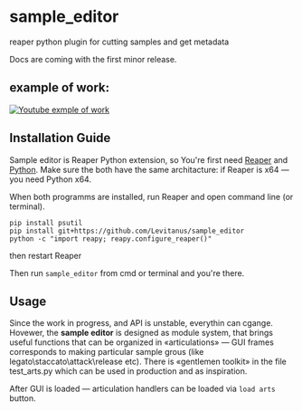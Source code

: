 # sample_editor
reaper python plugin for cutting samples and get metadata


Docs are coming with the first minor release.

## example of work:

[![Youtube exmple of work](http://img.youtube.com/vi/b96FaK4dTUc/0.jpg)](http://www.youtube.com/watch?v=b96FaK4dTUc "Video Title")

## Installation Guide

Sample editor is Reaper Python extension, so You're first need [Reaper](reaper.fm/) and [Python](python.org). Make sure the both have the same architacture: if Reaper is x64 — you need Python x64.

When both programms are installed, run Reaper and open command line (or terminal).

```
pip install psutil 
pip install git+https://github.com/Levitanus/sample_editor
python -c "import reapy; reapy.configure_reaper()"
```

then restart Reaper

Then run `sample_editor` from cmd or terminal and you're there.

## Usage

Since the work in progress, and API is unstable, everythin can cgange. Hovewer, the **sample editor** is designed as module system, that brings useful functions that can be organized in «articulations» — GUI frames corresponds to making particular sample grous (like legato\staccato\attack\release etc). There is «gentlemen toolkit» in the file test_arts.py which can be used in production and as inspiration.

After GUI is loaded — articulation handlers can be loaded via `load arts` button.
